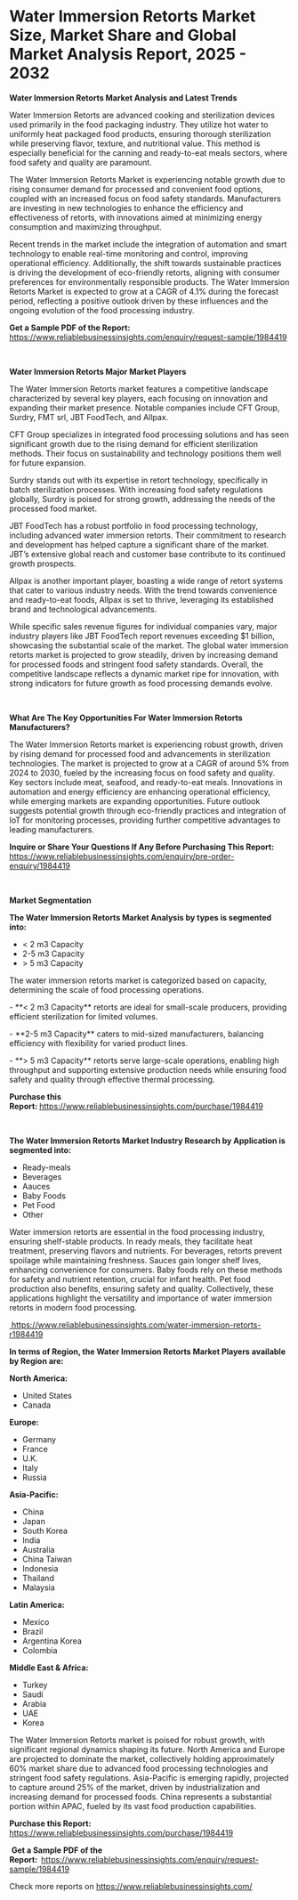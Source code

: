 <p><h1>Water Immersion Retorts Market Size, Market Share and Global Market Analysis Report, 2025 - 2032</h1></p><p><strong>Water Immersion Retorts Market Analysis and Latest Trends</strong></p>
<p><p>Water Immersion Retorts are advanced cooking and sterilization devices used primarily in the food packaging industry. They utilize hot water to uniformly heat packaged food products, ensuring thorough sterilization while preserving flavor, texture, and nutritional value. This method is especially beneficial for the canning and ready-to-eat meals sectors, where food safety and quality are paramount.</p><p>The Water Immersion Retorts Market is experiencing notable growth due to rising consumer demand for processed and convenient food options, coupled with an increased focus on food safety standards. Manufacturers are investing in new technologies to enhance the efficiency and effectiveness of retorts, with innovations aimed at minimizing energy consumption and maximizing throughput.</p><p>Recent trends in the market include the integration of automation and smart technology to enable real-time monitoring and control, improving operational efficiency. Additionally, the shift towards sustainable practices is driving the development of eco-friendly retorts, aligning with consumer preferences for environmentally responsible products. The Water Immersion Retorts Market is expected to grow at a CAGR of 4.1% during the forecast period, reflecting a positive outlook driven by these influences and the ongoing evolution of the food processing industry.</p></p>
<p><strong>Get a Sample PDF of the Report:&nbsp;</strong> <a href="https://www.reliablebusinessinsights.com/enquiry/request-sample/1984419?utm_campaign=3113&utm_medium=2&utm_source=Github&utm_content=ia&utm_term=10042025&utm_id=water-immersion-retorts">https://www.reliablebusinessinsights.com/enquiry/request-sample/1984419</a></p>
<p>&nbsp;</p>
<p><strong>Water Immersion Retorts Major Market Players</strong></p>
<p><p>The Water Immersion Retorts market features a competitive landscape characterized by several key players, each focusing on innovation and expanding their market presence. Notable companies include CFT Group, Surdry, FMT srl, JBT FoodTech, and Allpax.</p><p>CFT Group specializes in integrated food processing solutions and has seen significant growth due to the rising demand for efficient sterilization methods. Their focus on sustainability and technology positions them well for future expansion.</p><p>Surdry stands out with its expertise in retort technology, specifically in batch sterilization processes. With increasing food safety regulations globally, Surdry is poised for strong growth, addressing the needs of the processed food market.</p><p>JBT FoodTech has a robust portfolio in food processing technology, including advanced water immersion retorts. Their commitment to research and development has helped capture a significant share of the market. JBT’s extensive global reach and customer base contribute to its continued growth prospects.</p><p>Allpax is another important player, boasting a wide range of retort systems that cater to various industry needs. With the trend towards convenience and ready-to-eat foods, Allpax is set to thrive, leveraging its established brand and technological advancements.</p><p>While specific sales revenue figures for individual companies vary, major industry players like JBT FoodTech report revenues exceeding $1 billion, showcasing the substantial scale of the market. The global water immersion retorts market is projected to grow steadily, driven by increasing demand for processed foods and stringent food safety standards. Overall, the competitive landscape reflects a dynamic market ripe for innovation, with strong indicators for future growth as food processing demands evolve.</p></p>
<p>&nbsp;</p>
<p><strong>What Are The Key Opportunities For Water Immersion Retorts Manufacturers?</strong></p>
<p><p>The Water Immersion Retorts market is experiencing robust growth, driven by rising demand for processed food and advancements in sterilization technologies. The market is projected to grow at a CAGR of around 5% from 2024 to 2030, fueled by the increasing focus on food safety and quality. Key sectors include meat, seafood, and ready-to-eat meals. Innovations in automation and energy efficiency are enhancing operational efficiency, while emerging markets are expanding opportunities. Future outlook suggests potential growth through eco-friendly practices and integration of IoT for monitoring processes, providing further competitive advantages to leading manufacturers.</p></p>
<p><strong>Inquire or Share Your Questions If Any Before Purchasing This Report:</strong> <a href="https://www.reliablebusinessinsights.com/enquiry/pre-order-enquiry/1984419?utm_campaign=3113&utm_medium=2&utm_source=Github&utm_content=ia&utm_term=10042025&utm_id=water-immersion-retorts">https://www.reliablebusinessinsights.com/enquiry/pre-order-enquiry/1984419</a></p>
<p>&nbsp;</p>
<p><strong>Market Segmentation</strong></p>
<p><strong>The Water Immersion Retorts Market Analysis by types is segmented into:</strong></p>
<p><ul><li>< 2 m3 Capacity</li><li>2-5 m3 Capacity</li><li>> 5 m3 Capacity</li></ul></p>
<p><p>The water immersion retorts market is categorized based on capacity, determining the scale of food processing operations. </p><p>- **< 2 m3 Capacity** retorts are ideal for small-scale producers, providing efficient sterilization for limited volumes. </p><p>- **2-5 m3 Capacity** caters to mid-sized manufacturers, balancing efficiency with flexibility for varied product lines. </p><p>- **> 5 m3 Capacity** retorts serve large-scale operations, enabling high throughput and supporting extensive production needs while ensuring food safety and quality through effective thermal processing.</p></p>
<p><strong>Purchase this Report:&nbsp;</strong><a href="https://www.reliablebusinessinsights.com/purchase/1984419?utm_campaign=3113&utm_medium=2&utm_source=Github&utm_content=ia&utm_term=10042025&utm_id=water-immersion-retorts">https://www.reliablebusinessinsights.com/purchase/1984419</a></p>
<p>&nbsp;</p>
<p><strong>The Water Immersion Retorts Market Industry Research by Application is segmented into:</strong></p>
<p><ul><li>Ready-meals</li><li>Beverages</li><li>Aauces</li><li>Baby Foods</li><li>Pet Food</li><li>Other</li></ul></p>
<p><p>Water immersion retorts are essential in the food processing industry, ensuring shelf-stable products. In ready meals, they facilitate heat treatment, preserving flavors and nutrients. For beverages, retorts prevent spoilage while maintaining freshness. Sauces gain longer shelf lives, enhancing convenience for consumers. Baby foods rely on these methods for safety and nutrient retention, crucial for infant health. Pet food production also benefits, ensuring safety and quality. Collectively, these applications highlight the versatility and importance of water immersion retorts in modern food processing.</p></p>
<p><a href="https://www.reliablebusinessinsights.com/water-immersion-retorts-r1984419?utm_campaign=3113&utm_medium=2&utm_source=Github&utm_content=ia&utm_term=10042025&utm_id=water-immersion-retorts">&nbsp;https://www.reliablebusinessinsights.com/water-immersion-retorts-r1984419</a></p>
<p><strong>In terms of Region, the Water Immersion Retorts Market Players available by Region are:</strong></p>
<p>
    <p> <strong> North America: </strong>
        <ul>
            <li>United States</li>
            <li>Canada</li>
        </ul>
        </p> 
    <p> <strong> Europe: </strong>
        <ul>
            <li>Germany</li>
            <li>France</li>
            <li>U.K.</li>
            <li>Italy</li>
            <li>Russia</li>
        </ul>
        </p> 
    <p> <strong> Asia-Pacific: </strong>
        <ul>
            <li>China</li>
            <li>Japan</li>
            <li>South Korea</li>
            <li>India</li>
            <li>Australia</li>
            <li>China Taiwan</li>
            <li>Indonesia</li>
            <li>Thailand</li>
            <li>Malaysia</li>
        </ul>
        </p> 
    <p> <strong> Latin America: </strong>
        <ul>
            <li>Mexico</li>
            <li>Brazil</li>
            <li>Argentina Korea</li>
            <li>Colombia</li>
        </ul>
        </p> 
    <p> <strong> Middle East & Africa: </strong>
        <ul>
            <li>Turkey</li>
            <li>Saudi</li>
            <li>Arabia</li>
            <li>UAE</li>
            <li>Korea</li>
        </ul>
    </p>
    </p>
<p><p>The Water Immersion Retorts market is poised for robust growth, with significant regional dynamics shaping its future. North America and Europe are projected to dominate the market, collectively holding approximately 60% market share due to advanced food processing technologies and stringent food safety regulations. Asia-Pacific is emerging rapidly, projected to capture around 25% of the market, driven by industrialization and increasing demand for processed foods. China represents a substantial portion within APAC, fueled by its vast food production capabilities.</p></p>
<p><strong>Purchase this Report: </strong><a href="https://www.reliablebusinessinsights.com/purchase/1984419?utm_campaign=3113&utm_medium=2&utm_source=Github&utm_content=ia&utm_term=10042025&utm_id=water-immersion-retorts">https://www.reliablebusinessinsights.com/purchase/1984419</a></p>
<p>&nbsp;<strong>Get a Sample PDF of the Report:&nbsp;&nbsp;</strong><a href="https://www.reliablebusinessinsights.com/enquiry/request-sample/1984419?utm_campaign=3113&utm_medium=2&utm_source=Github&utm_content=ia&utm_term=10042025&utm_id=water-immersion-retorts">https://www.reliablebusinessinsights.com/enquiry/request-sample/1984419</a></p>
<p><strong></strong></p>
<p>Check more reports on <a href="https://www.reliablebusinessinsights.com/?utm_campaign=3113&utm_medium=2&utm_source=Github&utm_content=ia&utm_term=10042025&utm_id=water-immersion-retorts">https://www.reliablebusinessinsights.com/</a></p>